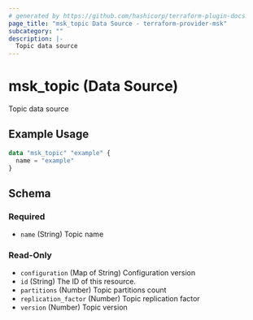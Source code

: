 ```yaml
---
# generated by https://github.com/hashicorp/terraform-plugin-docs
page_title: "msk_topic Data Source - terraform-provider-msk"
subcategory: ""
description: |-
  Topic data source
---
```


# msk_topic (Data Source)

Topic data source

## Example Usage

```terraform
data "msk_topic" "example" {
  name = "example"
}
```

<!-- schema generated by tfplugindocs -->
## Schema

### Required

- `name` (String) Topic name

### Read-Only

- `configuration` (Map of String) Configuration version
- `id` (String) The ID of this resource.
- `partitions` (Number) Topic partitions count
- `replication_factor` (Number) Topic replication factor
- `version` (Number) Topic version



